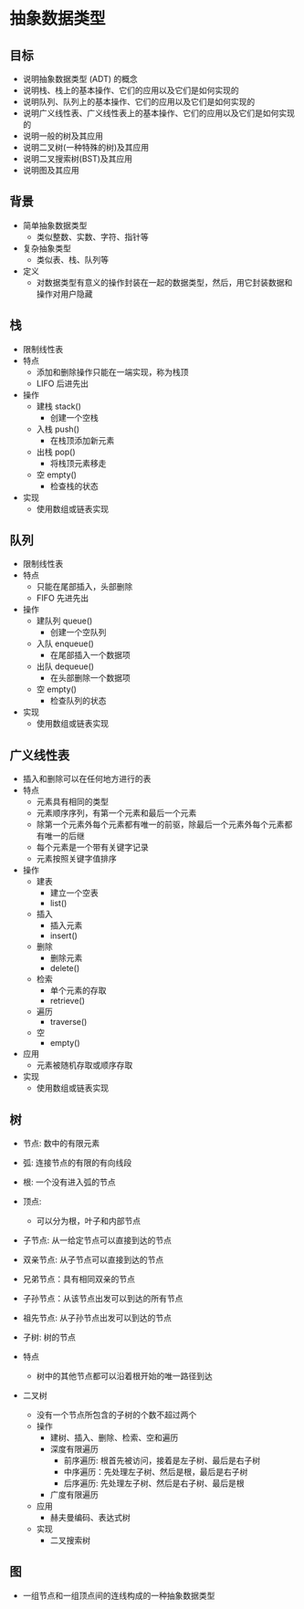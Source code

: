 # 抽象数据类型

## 目标
- 说明抽象数据类型 (ADT) 的概念
- 说明栈、栈上的基本操作、它们的应用以及它们是如何实现的
- 说明队列、队列上的基本操作、它们的应用以及它们是如何实现的
- 说明广义线性表、广义线性表上的基本操作、它们的应用以及它们是如何实现的
- 说明一般的树及其应用
- 说明二叉树(一种特殊的树)及其应用
- 说明二叉搜索树(BST)及其应用
- 说明图及其应用


## 背景
- 简单抽象数据类型
    - 类似整数、实数、字符、指针等
- 复杂抽象类型
    - 类似表、栈、队列等
- 定义
    - 对数据类型有意义的操作封装在一起的数据类型，然后，用它封装数据和操作对用户隐藏

## 栈
- 限制线性表
- 特点
    - 添加和删除操作只能在一端实现，称为栈顶
    - LIFO 后进先出
- 操作
    - 建栈 stack() 
        - 创建一个空栈
    - 入栈 push()
        - 在栈顶添加新元素
    - 出栈 pop()
        - 将栈顶元素移走
    - 空  empty()
        - 检查栈的状态
- 实现
    - 使用数组或链表实现

## 队列
- 限制线性表
- 特点
    - 只能在尾部插入，头部删除
    - FIFO 先进先出
- 操作
    - 建队列 queue()
        - 创建一个空队列
    - 入队 enqueue()
        - 在尾部插入一个数据项
    - 出队 dequeue()
        - 在头部删除一个数据项
    - 空 empty()
        - 检查队列的状态
- 实现
    - 使用数组或链表实现

## 广义线性表
- 插入和删除可以在任何地方进行的表
- 特点
    - 元素具有相同的类型
    - 元素顺序序列，有第一个元素和最后一个元素
    - 除第一个元素外每个元素都有唯一的前驱，除最后一个元素外每个元素都有唯一的后继  
    - 每个元素是一个带有关键字记录
    - 元素按照关键字值排序
- 操作
    - 建表
        - 建立一个空表
        - list()
    - 插入
        - 插入元素
        - insert()
    - 删除
        - 删除元素
        - delete()
    - 检索
        - 单个元素的存取
        - retrieve()
    - 遍历
        - traverse()
    - 空
        - empty()
- 应用
    - 元素被随机存取或顺序存取
- 实现
    - 使用数组或链表实现

## 树
- 节点: 数中的有限元素
- 弧: 连接节点的有限的有向线段
- 根: 一个没有进入弧的节点
- 顶点: 
    - 可以分为根，叶子和内部节点
- 子节点: 从一给定节点可以直接到达的节点
- 双亲节点: 从子节点可以直接到达的节点
- 兄弟节点：具有相同双亲的节点
- 子孙节点：从该节点出发可以到达的所有节点
- 祖先节点: 从子孙节点出发可以到达的节点
- 子树: 树的节点
- 特点
    - 树中的其他节点都可以沿着根开始的唯一路径到达

- 二叉树
    - 没有一个节点所包含的子树的个数不超过两个
    - 操作
        - 建树、插入、删除、检索、空和遍历
        - 深度有限遍历
            - 前序遍历: 根首先被访问，接着是左子树、最后是右子树
            - 中序遍历：先处理左子树、然后是根，最后是右子树
            - 后序遍历: 先处理左子树、然后是右子树、最后是根
        - 广度有限遍历
    - 应用
        - 赫夫曼编码、表达式树
    - 实现
        - 二叉搜索树

## 图
- 一组节点和一组顶点间的连线构成的一种抽象数据类型
